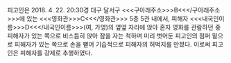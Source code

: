 피고인은 2018. 4. 22. 20:30경 대구 달서구 <<<구아래주소>>>B<<</구아래주소>>>에 있는 <<<영화관>>>C<<</영화관>>> 5층 5관 내에서, 피해자 <<<내국인이름>>>D<<</내국인이름>>>(여, 가명)의 옆옆 자리에 앉아 혼자 영화를 관람하던 중 피해자가 있는 쪽으로 비스듬히 앉아 잠을 자는 척하며 미리 벗어둔 피고인의 점퍼 밑으로 피해자가 있는 쪽으로 손을 뻗어 기습적으로 피해자의 허벅지를 만졌다.
이로써 피고인은 피해자를 강제로 추행하였다.